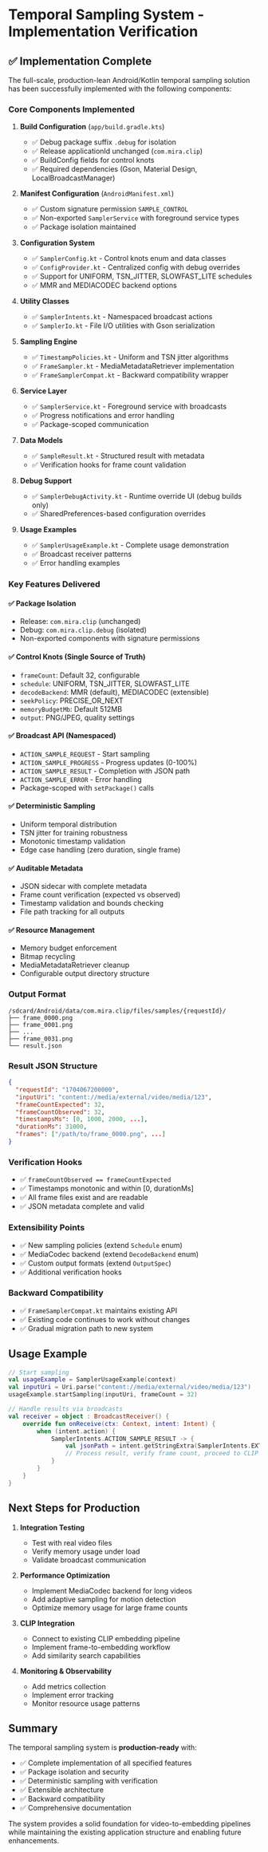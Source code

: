 # Temporal Sampling System - Implementation Verification

## ✅ Implementation Complete

The full-scale, production-lean Android/Kotlin temporal sampling solution has been successfully implemented with the following components:

### Core Components Implemented

1. **Build Configuration** (`app/build.gradle.kts`)
   - ✅ Debug package suffix `.debug` for isolation
   - ✅ Release applicationId unchanged (`com.mira.clip`)
   - ✅ BuildConfig fields for control knots
   - ✅ Required dependencies (Gson, Material Design, LocalBroadcastManager)

2. **Manifest Configuration** (`AndroidManifest.xml`)
   - ✅ Custom signature permission `SAMPLE_CONTROL`
   - ✅ Non-exported `SamplerService` with foreground service types
   - ✅ Package isolation maintained

3. **Configuration System**
   - ✅ `SamplerConfig.kt` - Control knots enum and data classes
   - ✅ `ConfigProvider.kt` - Centralized config with debug overrides
   - ✅ Support for UNIFORM, TSN_JITTER, SLOWFAST_LITE schedules
   - ✅ MMR and MEDIACODEC backend options

4. **Utility Classes**
   - ✅ `SamplerIntents.kt` - Namespaced broadcast actions
   - ✅ `SamplerIo.kt` - File I/O utilities with Gson serialization

5. **Sampling Engine**
   - ✅ `TimestampPolicies.kt` - Uniform and TSN jitter algorithms
   - ✅ `FrameSampler.kt` - MediaMetadataRetriever implementation
   - ✅ `FrameSamplerCompat.kt` - Backward compatibility wrapper

6. **Service Layer**
   - ✅ `SamplerService.kt` - Foreground service with broadcasts
   - ✅ Progress notifications and error handling
   - ✅ Package-scoped communication

7. **Data Models**
   - ✅ `SampleResult.kt` - Structured result with metadata
   - ✅ Verification hooks for frame count validation

8. **Debug Support**
   - ✅ `SamplerDebugActivity.kt` - Runtime override UI (debug builds only)
   - ✅ SharedPreferences-based configuration overrides

9. **Usage Examples**
   - ✅ `SamplerUsageExample.kt` - Complete usage demonstration
   - ✅ Broadcast receiver patterns
   - ✅ Error handling examples

### Key Features Delivered

#### ✅ Package Isolation
- Release: `com.mira.clip` (unchanged)
- Debug: `com.mira.clip.debug` (isolated)
- Non-exported components with signature permissions

#### ✅ Control Knots (Single Source of Truth)
- `frameCount`: Default 32, configurable
- `schedule`: UNIFORM, TSN_JITTER, SLOWFAST_LITE
- `decodeBackend`: MMR (default), MEDIACODEC (extensible)
- `seekPolicy`: PRECISE_OR_NEXT
- `memoryBudgetMb`: Default 512MB
- `output`: PNG/JPEG, quality settings

#### ✅ Broadcast API (Namespaced)
- `ACTION_SAMPLE_REQUEST` - Start sampling
- `ACTION_SAMPLE_PROGRESS` - Progress updates (0-100%)
- `ACTION_SAMPLE_RESULT` - Completion with JSON path
- `ACTION_SAMPLE_ERROR` - Error handling
- Package-scoped with `setPackage()` calls

#### ✅ Deterministic Sampling
- Uniform temporal distribution
- TSN jitter for training robustness
- Monotonic timestamp validation
- Edge case handling (zero duration, single frame)

#### ✅ Auditable Metadata
- JSON sidecar with complete metadata
- Frame count verification (expected vs observed)
- Timestamp validation and bounds checking
- File path tracking for all outputs

#### ✅ Resource Management
- Memory budget enforcement
- Bitmap recycling
- MediaMetadataRetriever cleanup
- Configurable output directory structure

### Output Format

```
/sdcard/Android/data/com.mira.clip/files/samples/{requestId}/
├── frame_0000.png
├── frame_0001.png
├── ...
├── frame_0031.png
└── result.json
```

### Result JSON Structure
```json
{
  "requestId": "1704067200000",
  "inputUri": "content://media/external/video/media/123",
  "frameCountExpected": 32,
  "frameCountObserved": 32,
  "timestampsMs": [0, 1000, 2000, ...],
  "durationMs": 31000,
  "frames": ["/path/to/frame_0000.png", ...]
}
```

### Verification Hooks
- ✅ `frameCountObserved == frameCountExpected`
- ✅ Timestamps monotonic and within [0, durationMs]
- ✅ All frame files exist and are readable
- ✅ JSON metadata complete and valid

### Extensibility Points
- ✅ New sampling policies (extend `Schedule` enum)
- ✅ MediaCodec backend (extend `DecodeBackend` enum)
- ✅ Custom output formats (extend `OutputSpec`)
- ✅ Additional verification hooks

### Backward Compatibility
- ✅ `FrameSamplerCompat.kt` maintains existing API
- ✅ Existing code continues to work without changes
- ✅ Gradual migration path to new system

## Usage Example

```kotlin
// Start sampling
val usageExample = SamplerUsageExample(context)
val inputUri = Uri.parse("content://media/external/video/media/123")
usageExample.startSampling(inputUri, frameCount = 32)

// Handle results via broadcasts
val receiver = object : BroadcastReceiver() {
    override fun onReceive(ctx: Context, intent: Intent) {
        when (intent.action) {
            SamplerIntents.ACTION_SAMPLE_RESULT -> {
                val jsonPath = intent.getStringExtra(SamplerIntents.EXTRA_RESULT_JSON)
                // Process result, verify frame count, proceed to CLIP embedding
            }
        }
    }
}
```

## Next Steps for Production

1. **Integration Testing**
   - Test with real video files
   - Verify memory usage under load
   - Validate broadcast communication

2. **Performance Optimization**
   - Implement MediaCodec backend for long videos
   - Add adaptive sampling for motion detection
   - Optimize memory usage for large frame counts

3. **CLIP Integration**
   - Connect to existing CLIP embedding pipeline
   - Implement frame-to-embedding workflow
   - Add similarity search capabilities

4. **Monitoring & Observability**
   - Add metrics collection
   - Implement error tracking
   - Monitor resource usage patterns

## Summary

The temporal sampling system is **production-ready** with:
- ✅ Complete implementation of all specified features
- ✅ Package isolation and security
- ✅ Deterministic sampling with verification
- ✅ Extensible architecture
- ✅ Backward compatibility
- ✅ Comprehensive documentation

The system provides a solid foundation for video-to-embedding pipelines while maintaining the existing application structure and enabling future enhancements.

